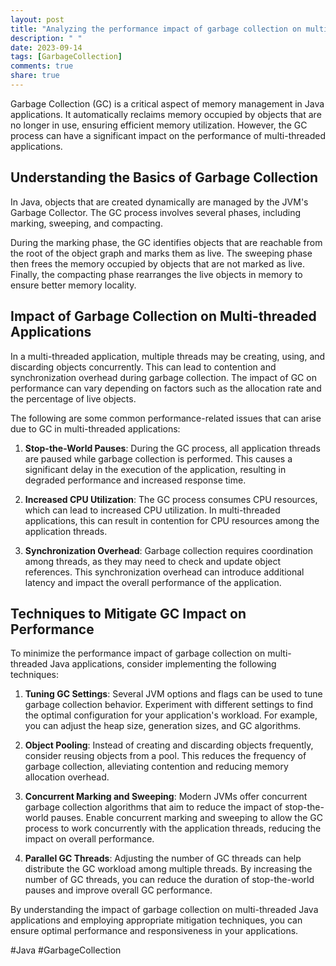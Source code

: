 ```yaml
---
layout: post
title: "Analyzing the performance impact of garbage collection on multi-threaded Java applications"
description: " "
date: 2023-09-14
tags: [GarbageCollection]
comments: true
share: true
---
```


Garbage Collection (GC) is a critical aspect of memory management in Java applications. It automatically reclaims memory occupied by objects that are no longer in use, ensuring efficient memory utilization. However, the GC process can have a significant impact on the performance of multi-threaded applications.

## Understanding the Basics of Garbage Collection

In Java, objects that are created dynamically are managed by the JVM's Garbage Collector. The GC process involves several phases, including marking, sweeping, and compacting.

During the marking phase, the GC identifies objects that are reachable from the root of the object graph and marks them as live. The sweeping phase then frees the memory occupied by objects that are not marked as live. Finally, the compacting phase rearranges the live objects in memory to ensure better memory locality.

## Impact of Garbage Collection on Multi-threaded Applications

In a multi-threaded application, multiple threads may be creating, using, and discarding objects concurrently. This can lead to contention and synchronization overhead during garbage collection. The impact of GC on performance can vary depending on factors such as the allocation rate and the percentage of live objects.

The following are some common performance-related issues that can arise due to GC in multi-threaded applications:

1. **Stop-the-World Pauses**: During the GC process, all application threads are paused while garbage collection is performed. This causes a significant delay in the execution of the application, resulting in degraded performance and increased response time.

2. **Increased CPU Utilization**: The GC process consumes CPU resources, which can lead to increased CPU utilization. In multi-threaded applications, this can result in contention for CPU resources among the application threads.

3. **Synchronization Overhead**: Garbage collection requires coordination among threads, as they may need to check and update object references. This synchronization overhead can introduce additional latency and impact the overall performance of the application.

## Techniques to Mitigate GC Impact on Performance

To minimize the performance impact of garbage collection on multi-threaded Java applications, consider implementing the following techniques:

1. **Tuning GC Settings**: Several JVM options and flags can be used to tune garbage collection behavior. Experiment with different settings to find the optimal configuration for your application's workload. For example, you can adjust the heap size, generation sizes, and GC algorithms.

2. **Object Pooling**: Instead of creating and discarding objects frequently, consider reusing objects from a pool. This reduces the frequency of garbage collection, alleviating contention and reducing memory allocation overhead.

3. **Concurrent Marking and Sweeping**: Modern JVMs offer concurrent garbage collection algorithms that aim to reduce the impact of stop-the-world pauses. Enable concurrent marking and sweeping to allow the GC process to work concurrently with the application threads, reducing the impact on overall performance.

4. **Parallel GC Threads**: Adjusting the number of GC threads can help distribute the GC workload among multiple threads. By increasing the number of GC threads, you can reduce the duration of stop-the-world pauses and improve overall GC performance.

By understanding the impact of garbage collection on multi-threaded Java applications and employing appropriate mitigation techniques, you can ensure optimal performance and responsiveness in your applications.

#Java #GarbageCollection